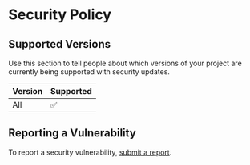 # Security Policy

## Supported Versions

Use this section to tell people about which versions of your project are
currently being supported with security updates.

| Version | Supported          |
| ------- | ------------------ |
| All   | :white_check_mark: |

## Reporting a Vulnerability

To report a security vulnerability, [submit a report](https://gh.gaywebicons.xyz/security).
